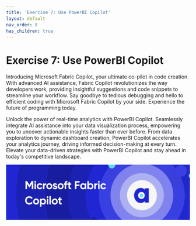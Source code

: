 ```yaml
---
title: 'Exercise 7: Use PowerBI Copilot'
layout: default
nav_order: 8
has_children: true
---
```


# Exercise 7: Use PowerBI Copilot

Introducing Microsoft Fabric Copilot, your ultimate co-pilot in code creation. With advanced AI assistance, Fabric Copilot revolutionizes the way developers work, providing insightful suggestions and code snippets to streamline your workflow. Say goodbye to tedious debugging and hello to efficient coding with Microsoft Fabric Copilot by your side. Experience the future of programming today.

Unlock the power of real-time analytics with PowerBI Copilot. Seamlessly integrate AI assistance into your data visualization process, empowering you to uncover actionable insights faster than ever before. From data exploration to dynamic dashboard creation, PowerBI Copilot accelerates your analytics journey, driving informed decision-making at every turn. Elevate your data-driven strategies with PowerBI Copilot and stay ahead in today's competitive landscape.

![j561qrhd.jpg](../media/instructions254096/j561qrhd.jpg)
